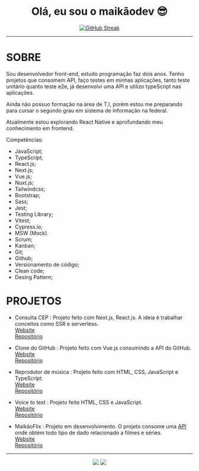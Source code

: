 <h1 align="center"> Olá, eu sou o maikãodev 😎 </h1>

<div align="center">    
  
  [![GitHub Streak](https://streak-stats.demolab.com?user=maikaodev&theme=nightowl&locale=pt_BR&date_format=j%20M%5B%20Y%5D)](https://git.io/streak-stats)
  
</div>

<hr/>

# SOBRE

  
  Sou desenvolvedor front-end, estudo programação faz dois anos. Tenho projetos que consomem API, faço testes em minhas aplicações, tanto teste unitário quanto teste e2e, já desenvolvi uma API e utilizo typeScript nas aplicações.

Ainda não possuo formação na área de T.I, porém estou me preparando para cursar o segundo grau em sistema de informação na federal.

Atualmente estou explorando React Native e aprofundando meu conhecimento em frontend.

Competências:
- JavaScript;
- TypeScript;
- React.js;
- Next.js;
- Vue.js;
- Nuxt.js;
- Tailwindcss;
- Bootstrap;
- Sass;
- Jest;
- Testing Library;
- Vitest;
- Cypress.io;
- MSW (Mock).
- Scrum;
- Kanban;
- Git;
- Github;
- Versionamento de código;
- Clean code;
- Desing Pattern;


# PROJETOS 

 - Consulta CEP : Projeto feito com Next.js, React.js. A ideia é trabalhar conceitos como SSR e serverless. </br>
  [Website](https://encontreseuendereco.netlify.app) </br>
  [Repositório](https://github.com/maikaodev/zipcode) </br>
  
  - Clone do GitHub : Projeto feito com Vue.js consumindo a API do GitHub. </br>
  [Website](https://clone-github-maikaodev.netlify.app/) </br>
  [Repositório](https://github.com/maikaodev/clone-github-vuejs) </br>
  
  - Reprodutor de música : Projeto feito com HTML, CSS, JavaScript e TypeScript. </br>
  [Website](https://maikadev-musicplayer.netlify.app/) </br>
  [Repositório](https://github.com/maikaodev/music_player) </br>
  
  - Voice to text : Projeto feito HTML, CSS e JavaScript. </br>
  [Website](https://voicetotext-maikaodev.netlify.app/) </br>
  [Repositório](https://github.com/maikaodev/voice_to_text) </br>
  
  - MaikãoFlix : Projeto em desenvolvimento. O projeto consome uma [API](https://developers.themoviedb.org/3) onde obtém todo tipo de dado relacionado a filmes e séries.  </br>
  [Website](https://maikaoflix.netlify.app/) </br>
  [Repositório](https://github.com/maikaodev/maikao_flix) </br>
  
<hr/>

<div align="center">
<a href="https://www.linkedin.com/in/maikaodev/" target="_blank"><img src="https://img.shields.io/badge/LinkedIn-0077B5?style=for-the-badge&logo=linkedin&logoColor=white"_blank"></a> 
<a href = "mailto:maikao.dev@gmail.com"><img src="https://img.shields.io/badge/Gmail-D14836?style=for-the-badge&logo=gmail&logoColor=white" target="_blank"></a>
</div>

  
 


